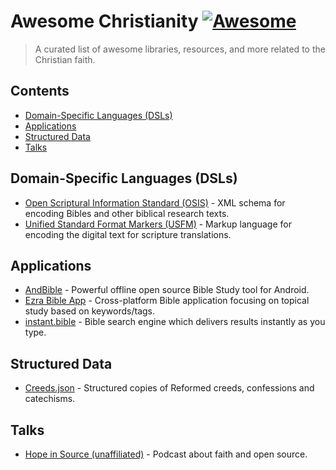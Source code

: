 # Awesome Christianity [![Awesome](https://awesome.re/badge.svg)](https://awesome.re)

> A curated list of awesome libraries, resources, and more related to the Christian faith.

## Contents

- [Domain-Specific Languages (DSLs)](#domain-specific-languages-dsls)
- [Applications](#applications)
- [Structured Data](#structured-data)
- [Talks](#talks)

## Domain-Specific Languages (DSLs)

- [Open Scriptural Information Standard (OSIS)](https://crosswire.org/osis) - XML schema for encoding Bibles and other biblical research texts.
- [Unified Standard Format Markers (USFM)](https://github.com/ubsicap/usfm) - Markup language for encoding the digital text for scripture translations.

## Applications

- [AndBible](https://github.com/AndBible/and-bible) - Powerful offline open source Bible Study tool for Android.
- [Ezra Bible App](https://github.com/ezra-bible-app/ezra-bible-app) - Cross-platform Bible application focusing on topical study based on keywords/tags.
- [instant.bible](https://github.com/knpwrs/instant.bible) - Bible search engine which delivers results instantly as you type.

## Structured Data

- [Creeds.json](https://github.com/NonlinearFruit/Creeds.json) - Structured copies of Reformed creeds, confessions and catechisms.

## Talks

- [Hope in Source (unaffiliated)](https://hopeinsource.com/) - Podcast about faith and open source.
